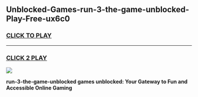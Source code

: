 
## Unblocked-Games-run-3-the-game-unblocked-Play-Free-ux6c0
<h3>
<a href="https://premium76.site?title=run-3-the-game-unblocked&ref=12A">CLICK TO PLAY</a></h3>
<hr>

<h3>
<a href="https://premium76.site?title=run-3-the-game-unblocked&ref=12A">CLICK 2 PLAY</a>
  
</h3>

<a href="https://premium76.site?title=run-3-the-game-unblocked&ref=12A"><img src="https://clearcache.store/games.png"></a>


**run-3-the-game-unblocked games unblocked: Your Gateway to Fun and Accessible Online Gaming**
